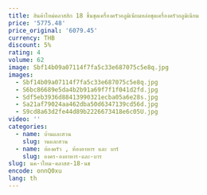 ```yaml
---
title: สินค้าใหม่คลาสสิก 18 ชิ้นชุดเครื่องครัวอลูมิเนียมหล่อชุดเครื่องครัวอลูมิเนียม
price: '5775.48'
price_original: '6079.45'
currency: THB
discount: 5%
rating: 4
volume: 62
image: Sbf14b09a07114f7fa5c33e687075c5e8q.jpg
images:
  - Sbf14b09a07114f7fa5c33e687075c5e8q.jpg
  - S6bc86689e5da4b2b91a69f7f1f041d2fd.jpg
  - Sdf5eb3936d88413990321ecba05a6e28s.jpg
  - Sa21af79024aa462dba50d6347139cd56d.jpg
  - S9cd8a63d2fe44d89b2226673418e6c05U.jpg
video: ''
categories:
  - name: บ้านและสวน
    slug: านและสวน
  - name: ห้องครัว , ห้องอาหาร และ บาร์
    slug: องคร-องอาหาร-และ-บาร
slug: นค-าใหม-คลาสส-18-นช
encode: onnQ0xu
lang: th
---
```

  